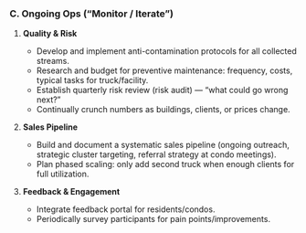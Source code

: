 ### **C. Ongoing Ops (“Monitor / Iterate”)**

1. **Quality & Risk**

   * Develop and implement anti-contamination protocols for all collected streams.
   * Research and budget for preventive maintenance: frequency, costs, typical tasks for truck/facility.
   * Establish quarterly risk review (risk audit) — “what could go wrong next?”
   * Continually crunch numbers as buildings, clients, or prices change.
2. **Sales Pipeline**

   * Build and document a systematic sales pipeline (ongoing outreach, strategic cluster targeting, referral strategy at condo meetings).
   * Plan phased scaling: only add second truck when enough clients for full utilization.
3. **Feedback & Engagement**

   * Integrate feedback portal for residents/condos.
   * Periodically survey participants for pain points/improvements. 